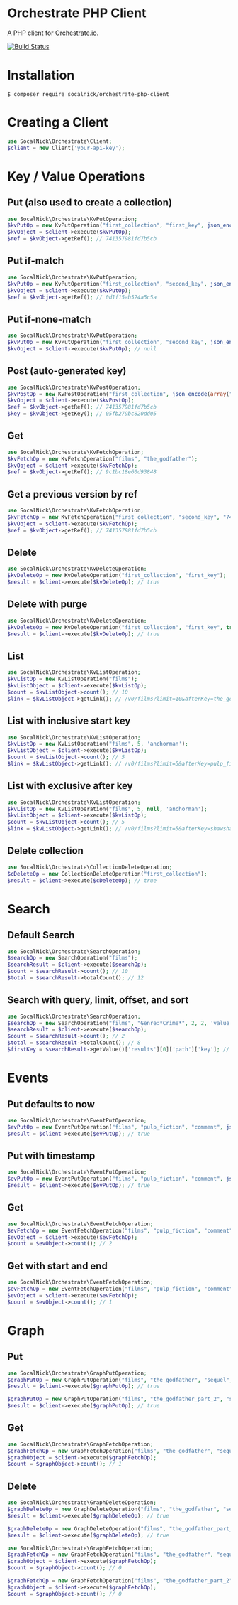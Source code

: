 Orchestrate PHP Client
======================
A PHP client for [Orchestrate.io](http://orchestrate.io).

[![Build Status](https://travis-ci.org/SocalNick/orchestrate-php-client.png?branch=master)](https://travis-ci.org/SocalNick/orchestrate-php-client)

# Installation

```
$ composer require socalnick/orchestrate-php-client
```

# Creating a Client

```php
use SocalNick\Orchestrate\Client;
$client = new Client('your-api-key');
```

# Key / Value Operations

## Put (also used to create a collection)
```php
use SocalNick\Orchestrate\KvPutOperation;
$kvPutOp = new KvPutOperation("first_collection", "first_key", json_encode(array("name" => "Nick")));
$kvObject = $client->execute($kvPutOp);
$ref = $kvObject->getRef(); // 741357981fd7b5cb
```

## Put if-match
```php
use SocalNick\Orchestrate\KvPutOperation;
$kvPutOp = new KvPutOperation("first_collection", "second_key", json_encode(array("name" => "Terry")), array('if-match' => '741357981fd7b5cb'));
$kvObject = $client->execute($kvPutOp);
$ref = $kvObject->getRef(); // 0d1f15ab524a5c5a
```

## Put if-none-match
```php
use SocalNick\Orchestrate\KvPutOperation;
$kvPutOp = new KvPutOperation("first_collection", "second_key", json_encode(array("name" => "Bill")), array('if-none-match' => '*'));
$kvObject = $client->execute($kvPutOp); // null
```

## Post (auto-generated key)
```php
use SocalNick\Orchestrate\KvPostOperation;
$kvPostOp = new KvPostOperation("first_collection", json_encode(array("name" => "Nick")));
$kvObject = $client->execute($kvPostOp);
$ref = $kvObject->getRef(); // 741357981fd7b5cb
$key = $kvObject->getKey(); // 05fb279bc820dd05
```

## Get
```php
use SocalNick\Orchestrate\KvFetchOperation;
$kvFetchOp = new KvFetchOperation("films", "the_godfather");
$kvObject = $client->execute($kvFetchOp);
$ref = $kvObject->getRef(); // 9c1bc18e60d93848
```

## Get a previous version by ref
```php
use SocalNick\Orchestrate\KvFetchOperation;
$kvFetchOp = new KvFetchOperation("first_collection", "second_key", "741357981fd7b5cb");
$kvObject = $client->execute($kvFetchOp);
$ref = $kvObject->getRef(); // 741357981fd7b5cb
```

## Delete
```php
use SocalNick\Orchestrate\KvDeleteOperation;
$kvDeleteOp = new KvDeleteOperation("first_collection", "first_key");
$result = $client->execute($kvDeleteOp); // true
```

## Delete with purge
```php
use SocalNick\Orchestrate\KvDeleteOperation;
$kvDeleteOp = new KvDeleteOperation("first_collection", "first_key", true);
$result = $client->execute($kvDeleteOp); // true
```

## List
```php
use SocalNick\Orchestrate\KvListOperation;
$kvListOp = new KvListOperation("films");
$kvListObject = $client->execute($kvListOp);
$count = $kvListObject->count(); // 10
$link = $kvListObject->getLink(); // /v0/films?limit=10&afterKey=the_godfather_part_2
```

## List with inclusive start key
```php
use SocalNick\Orchestrate\KvListOperation;
$kvListOp = new KvListOperation("films", 5, 'anchorman');
$kvListObject = $client->execute($kvListOp);
$count = $kvListObject->count(); // 5
$link = $kvListObject->getLink(); // /v0/films?limit=5&afterKey=pulp_fiction
```

## List with exclusive after key
```php
use SocalNick\Orchestrate\KvListOperation;
$kvListOp = new KvListOperation("films", 5, null, 'anchorman');
$kvListObject = $client->execute($kvListOp);
$count = $kvListObject->count(); // 5
$link = $kvListObject->getLink(); // /v0/films?limit=5&afterKey=shawshank_redemption
```

## Delete collection
```php
use SocalNick\Orchestrate\CollectionDeleteOperation;
$cDeleteOp = new CollectionDeleteOperation("first_collection");
$result = $client->execute($cDeleteOp); // true
```

# Search

## Default Search
```php
use SocalNick\Orchestrate\SearchOperation;
$searchOp = new SearchOperation("films");
$searchResult = $client->execute($searchOp);
$count = $searchResult->count(); // 10
$total = $searchResult->totalCount(); // 12
```

## Search with query, limit, offset, and sort
```php
use SocalNick\Orchestrate\SearchOperation;
$searchOp = new SearchOperation("films", "Genre:*Crime*", 2, 2, 'value.Title:asc');
$searchResult = $client->execute($searchOp);
$count = $searchResult->count(); // 2
$total = $searchResult->totalCount(); // 8
$firstKey = $searchResult->getValue()['results'][0]['path']['key']; // lock_stock_and_two_smoking_barrels
```

# Events

## Put defaults to now
```php
use SocalNick\Orchestrate\EventPutOperation;
$evPutOp = new EventPutOperation("films", "pulp_fiction", "comment", json_encode(array("message" => "This is my favorite movie!")));
$result = $client->execute($evPutOp); // true
```

## Put with timestamp
```php
use SocalNick\Orchestrate\EventPutOperation;
$evPutOp = new EventPutOperation("films", "pulp_fiction", "comment", json_encode(array("message" => "This is my favorite movie!")), 1395029140000);
$result = $client->execute($evPutOp); // true
```

## Get
```php
use SocalNick\Orchestrate\EventFetchOperation;
$evFetchOp = new EventFetchOperation("films", "pulp_fiction", "comment");
$evObject = $client->execute($evFetchOp);
$count = $evObject->count(); // 2
```

## Get with start and end
```php
use SocalNick\Orchestrate\EventFetchOperation;
$evFetchOp = new EventFetchOperation("films", "pulp_fiction", "comment", 1395029140000, 1395029140001);
$evObject = $client->execute($evFetchOp);
$count = $evObject->count(); // 1
```

# Graph

## Put
```php
use SocalNick\Orchestrate\GraphPutOperation;
$graphPutOp = new GraphPutOperation("films", "the_godfather", "sequel", "films", "the_godfather_part_2");
$result = $client->execute($graphPutOp); // true

$graphPutOp = new GraphPutOperation("films", "the_godfather_part_2", "sequel", "films", "the_godfather_part_3");
$result = $client->execute($graphPutOp); // true
```

## Get
```php
use SocalNick\Orchestrate\GraphFetchOperation;
$graphFetchOp = new GraphFetchOperation("films", "the_godfather", "sequel/sequel");
$graphObject = $client->execute($graphFetchOp);
$count = $graphObject->count(); // 1
```

## Delete
```php
use SocalNick\Orchestrate\GraphDeleteOperation;
$graphDeleteOp = new GraphDeleteOperation("films", "the_godfather", "sequel", "films", "the_godfather_part_2");
$result = $client->execute($graphDeleteOp); // true

$graphDeleteOp = new GraphDeleteOperation("films", "the_godfather_part_2", "sequel", "films", "the_godfather_part_3");
$result = $client->execute($graphDeleteOp); // true

use SocalNick\Orchestrate\GraphFetchOperation;
$graphFetchOp = new GraphFetchOperation("films", "the_godfather", "sequel");
$graphObject = $client->execute($graphFetchOp);
$count = $graphObject->count(); // 0

$graphFetchOp = new GraphFetchOperation("films", "the_godfather_part_2", "sequel");
$graphObject = $client->execute($graphFetchOp);
$count = $graphObject->count(); // 0
```
